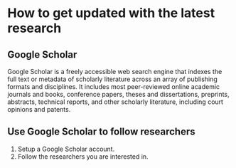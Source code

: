 # How to get updated with the latest research

## Google Scholar

Google Scholar is a freely accessible web search engine that indexes the full text or metadata of scholarly literature across an array of publishing formats and disciplines. It includes most peer-reviewed online academic journals and books, conference papers, theses and dissertations, preprints, abstracts, technical reports, and other scholarly literature, including court opinions and patents.

## Use Google Scholar to follow researchers
1. Setup a Google Scholar account.
2. Follow the researchers you are interested in.